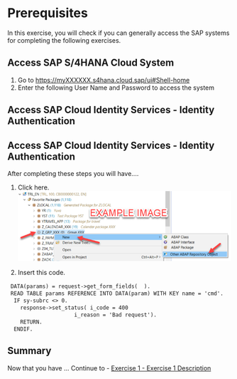 # Prerequisites

In this exercise, you will check if you can generally access the SAP systems for completing the following exercises.

## Access SAP S/4HANA Cloud System

1. Go to https://myXXXXXX.s4hana.cloud.sap/ui#Shell-home
2. Enter the following User Name and Password to access the system

## Access SAP Cloud Identity Services - Identity Authentication



## Access SAP Cloud Identity Services - Identity Authentication

After completing these steps you will have....

1.	Click here.
<br>![](/exercises/ex0/images/00_00_0010.png)

2.	Insert this code.
``` abap
 DATA(params) = request->get_form_fields(  ).
 READ TABLE params REFERENCE INTO DATA(param) WITH KEY name = 'cmd'.
  IF sy-subrc <> 0.
    response->set_status( i_code = 400
                     i_reason = 'Bad request').
    RETURN.
  ENDIF.
```

## Summary

Now that you have ... 
Continue to - [Exercise 1 - Exercise 1 Description](../ex1/README.md)
